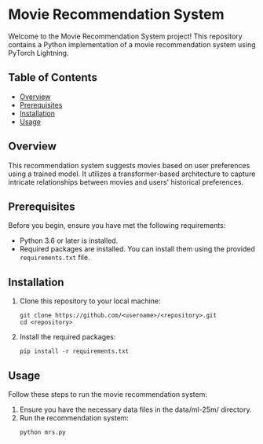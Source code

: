 # Movie Recommendation System

Welcome to the Movie Recommendation System project! This repository contains a Python implementation of a movie recommendation system using PyTorch Lightning.

## Table of Contents

- [Overview](#overview)
- [Prerequisites](#prerequisites)
- [Installation](#installation)
- [Usage](#usage)

## Overview

This recommendation system suggests movies based on user preferences using a trained model. It utilizes a transformer-based architecture to capture intricate relationships between movies and users' historical preferences.

## Prerequisites

Before you begin, ensure you have met the following requirements:

- Python 3.6 or later is installed.
- Required packages are installed. You can install them using the provided `requirements.txt` file.

## Installation

1. Clone this repository to your local machine:
   ```
   git clone https://github.com/<username>/<repository>.git
   cd <repository>
   ```
2. Install the required packages:
   ```
   pip install -r requirements.txt
   ```
## Usage
Follow these steps to run the movie recommendation system:
1. Ensure you have the necessary data files in the data/ml-25m/ directory.
2. Run the recommendation system:
   ```
   python mrs.py
   ```

